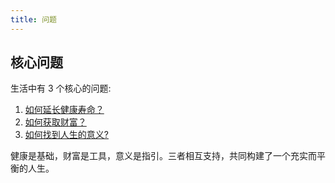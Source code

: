 ```yaml
---
title: 问题
---
```


## 核心问题
生活中有 3 个核心的问题:  
1. [如何延长健康寿命？](./how-to-have-a-longer-healthy-life/readme.md)
2. [如何获取财富？](./how-to-get-wealth/readme.md)
3. [如何找到人生的意义?](./how-to-find-the-meaning-of-life/readme.md)

健康是基础，财富是工具，意义是指引。三者相互支持，共同构建了一个充实而平衡的人生。
